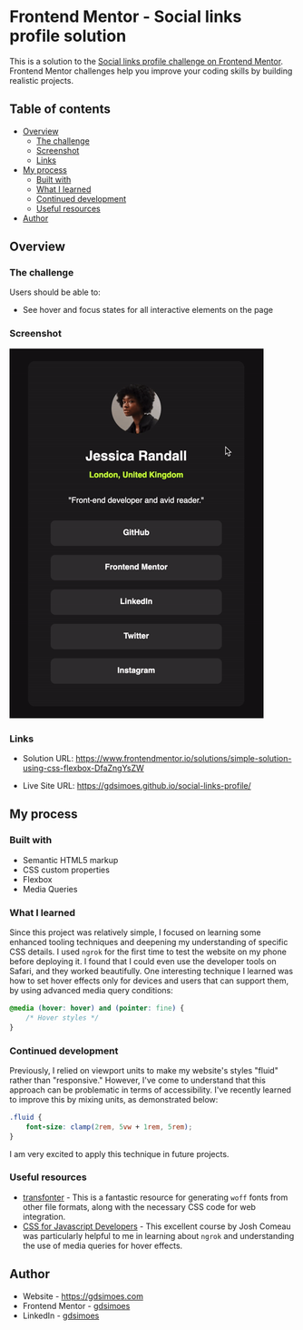 # Frontend Mentor - Social links profile solution

This is a solution to the [Social links profile challenge on Frontend Mentor](https://www.frontendmentor.io/challenges/social-links-profile-UG32l9m6dQ). Frontend Mentor challenges help you improve your coding skills by building realistic projects.

## Table of contents

-   [Overview](#overview)
    -   [The challenge](#the-challenge)
    -   [Screenshot](#screenshot)
    -   [Links](#links)
-   [My process](#my-process)
    -   [Built with](#built-with)
    -   [What I learned](#what-i-learned)
    -   [Continued development](#continued-development)
    -   [Useful resources](#useful-resources)
-   [Author](#author)

## Overview

### The challenge

Users should be able to:

-   See hover and focus states for all interactive elements on the page

### Screenshot

![GIF of the website](./screen.gif)

### Links

-   Solution URL: <https://www.frontendmentor.io/solutions/simple-solution-using-css-flexbox-DfaZngYsZW>

-   Live Site URL: <https://gdsimoes.github.io/social-links-profile/>

## My process

### Built with

-   Semantic HTML5 markup
-   CSS custom properties
-   Flexbox
-   Media Queries

### What I learned

Since this project was relatively simple, I focused on learning some enhanced tooling techniques and deepening my understanding of specific CSS details. I used `ngrok` for the first time to test the website on my phone before deploying it. I found that I could even use the developer tools on Safari, and they worked beautifully. One interesting technique I learned was how to set hover effects only for devices and users that can support them, by using advanced media query conditions:

```css
@media (hover: hover) and (pointer: fine) {
    /* Hover styles */
}
```

### Continued development

Previously, I relied on viewport units to make my website's styles "fluid" rather than "responsive." However, I've come to understand that this approach can be problematic in terms of accessibility. I've recently learned to improve this by mixing units, as demonstrated below:

```css
.fluid {
    font-size: clamp(2rem, 5vw + 1rem, 5rem);
}
```

I am very excited to apply this technique in future projects.

### Useful resources

-   [transfonter](https://transfonter.org/) - This is a fantastic resource for generating `woff` fonts from other file formats, along with the necessary CSS code for web integration.
-   [CSS for Javascript Developers](https://css-for-js.dev/) - This excellent course by Josh Comeau was particularly helpful to me in learning about `ngrok` and understanding the use of media queries for hover effects.

## Author

-   Website - <https://gdsimoes.com>
-   Frontend Mentor - [gdsimoes](https://www.frontendmentor.io/profile/gdsimoes)
-   LinkedIn - [gdsimoes](https://www.linkedin.com/in/gdsimoes)
